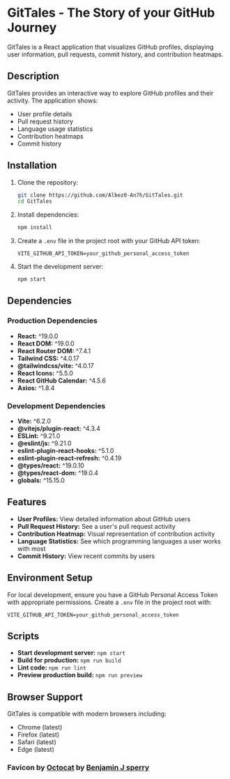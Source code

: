 # GitTales - The Story of your GitHub Journey

GitTales is a React application that visualizes GitHub profiles, displaying user information, pull requests, commit history, and contribution heatmaps.

## Description

GitTales provides an interactive way to explore GitHub profiles and their activity. The application shows:
- User profile details
- Pull request history
- Language usage statistics
- Contribution heatmaps
- Commit history

## Installation

1. Clone the repository:
   ```bash
   git clone https://github.com/Albez0-An7h/GitTales.git
   cd GitTales
   ```

2. Install dependencies:
   ```bash
   npm install
   ```

3. Create a `.env` file in the project root with your GitHub API token:
   ```
   VITE_GITHUB_API_TOKEN=your_github_personal_access_token
   ```

4. Start the development server:
   ```bash
   npm start
   ```

## Dependencies

### Production Dependencies
- **React:** ^19.0.0
- **React DOM:** ^19.0.0
- **React Router DOM:** ^7.4.1
- **Tailwind CSS:** ^4.0.17
- **@tailwindcss/vite:** ^4.0.17
- **React Icons:** ^5.5.0
- **React GitHub Calendar:** ^4.5.6
- **Axios:** ^1.8.4

### Development Dependencies
- **Vite:** ^6.2.0
- **@vitejs/plugin-react:** ^4.3.4
- **ESLint:** ^9.21.0
- **@eslint/js:** ^9.21.0
- **eslint-plugin-react-hooks:** ^5.1.0
- **eslint-plugin-react-refresh:** ^0.4.19
- **@types/react:** ^19.0.10
- **@types/react-dom:** ^19.0.4
- **globals:** ^15.15.0

## Features

- **User Profiles:** View detailed information about GitHub users
- **Pull Request History:** See a user's pull request activity
- **Contribution Heatmap:** Visual representation of contribution activity
- **Language Statistics:** See which programming languages a user works with most
- **Commit History:** View recent commits by users

## Environment Setup

For local development, ensure you have a GitHub Personal Access Token with appropriate permissions. Create a `.env` file in the project root with:

```
VITE_GITHUB_API_TOKEN=your_github_personal_access_token
```

## Scripts

- **Start development server:** `npm start`
- **Build for production:** `npm run build`
- **Lint code:** `npm run lint`
- **Preview production build:** `npm run preview`

## Browser Support

GitTales is compatible with modern browsers including:
- Chrome (latest)
- Firefox (latest)
- Safari (latest)
- Edge (latest)

### Favicon by <a href="https://iconscout.com/icons/octocat" class="text-underline font-size-sm" target="_blank">Octocat</a> by <a href="https://iconscout.com/contributors/benjamin-j-sperry" class="text-underline font-size-sm" target="_blank">Benjamin J sperry</a>
